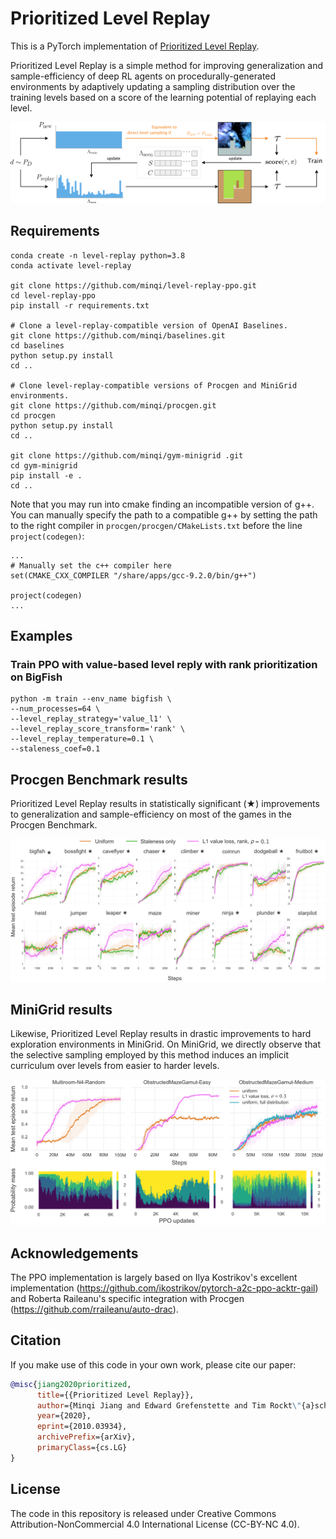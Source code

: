 # Prioritized Level Replay

This is a PyTorch implementation of [Prioritized Level Replay](https://arxiv.org/abs/2010.03934).

Prioritized Level Replay is a simple method for improving generalization and sample-efficiency of deep RL agents on procedurally-generated environments by adaptively updating a sampling distribution over the training levels based on a score of the learning potential of replaying each level. 

![PLR algorithm overview](docs/plr-algo-overview.png)

## Requirements
```
conda create -n level-replay python=3.8
conda activate level-replay

git clone https://github.com/minqi/level-replay-ppo.git
cd level-replay-ppo
pip install -r requirements.txt

# Clone a level-replay-compatible version of OpenAI Baselines.
git clone https://github.com/minqi/baselines.git
cd baselines 
python setup.py install
cd ..

# Clone level-replay-compatible versions of Procgen and MiniGrid environments.
git clone https://github.com/minqi/procgen.git
cd procgen 
python setup.py install
cd ..

git clone https://github.com/minqi/gym-minigrid .git
cd gym-minigrid 
pip install -e .
cd ..
```

Note that you may run into cmake finding an incompatible version of g++. You can manually specify the path to a compatible g++ by setting the path to the right compiler in `procgen/procgen/CMakeLists.txt` before the line `project(codegen)`:
```
...
# Manually set the c++ compiler here
set(CMAKE_CXX_COMPILER "/share/apps/gcc-9.2.0/bin/g++")

project(codegen)
...
```

## Examples
### Train PPO with value-based level reply with rank prioritization on BigFish
```
python -m train --env_name bigfish \
--num_processes=64 \
--level_replay_strategy='value_l1' \
--level_replay_score_transform='rank' \
--level_replay_temperature=0.1 \
--staleness_coef=0.1
```

## Procgen Benchmark results
Prioritized Level Replay results in statistically significant (★) improvements to generalization and sample-efficiency on most of the games in the Procgen Benchmark.

![Procgen results](docs/procgen-results.png)

## MiniGrid results
Likewise, Prioritized Level Replay results in drastic improvements to hard exploration environments in MiniGrid. On MiniGrid, we directly observe that the selective sampling employed by this method induces an implicit curriculum over levels from easier to harder levels.

![MiniGrid results](docs/minigrid-results.png)

## Acknowledgements
The PPO implementation is largely based on Ilya Kostrikov's excellent implementation (https://github.com/ikostrikov/pytorch-a2c-ppo-acktr-gail) and Roberta Raileanu's specific integration with Procgen (https://github.com/rraileanu/auto-drac).

## Citation
If you make use of this code in your own work, please cite our paper:
```bib
@misc{jiang2020prioritized,
      title={{Prioritized Level Replay}}, 
      author={Minqi Jiang and Edward Grefenstette and Tim Rockt\"{a}schel},
      year={2020},
      eprint={2010.03934},
      archivePrefix={arXiv},
      primaryClass={cs.LG}
}
```

## License
The code in this repository is released under Creative Commons Attribution-NonCommercial 4.0 International License (CC-BY-NC 4.0).